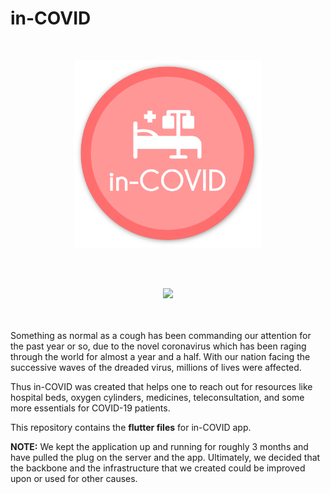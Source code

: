 # in-COVID
<br>
<p align = "center">
<img src = "/assets/images/logo.png" width = 300>
</p>
<br>
<br>
<p align = "center">
  <image src = "/assets/images/App Working Flowchart.png" width = 1000>
</p>
<br>
<br>
Something as normal as a cough has been commanding our attention for the past year or so, due to the novel coronavirus which has been raging through the world for almost a year and a half. With our nation facing the successive waves of the dreaded virus, millions of lives were affected.

Thus in-COVID was created that helps one to reach out for resources like hospital beds, oxygen cylinders, medicines, teleconsultation, and some more essentials for COVID-19 patients.


This repository contains the **flutter files** for in-COVID app.

**NOTE:** We kept the application up and running for roughly 3 months and have pulled the plug on the server and the app. Ultimately, we decided that the backbone and the infrastructure that we created could be improved upon or used for other causes.
